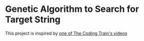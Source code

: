 # Genetic Algorithm to Search for Target String

This project is inspired by [one of The Coding Train's videos](https://www.youtube.com/watch?v=-jv3CgDN9sc)
